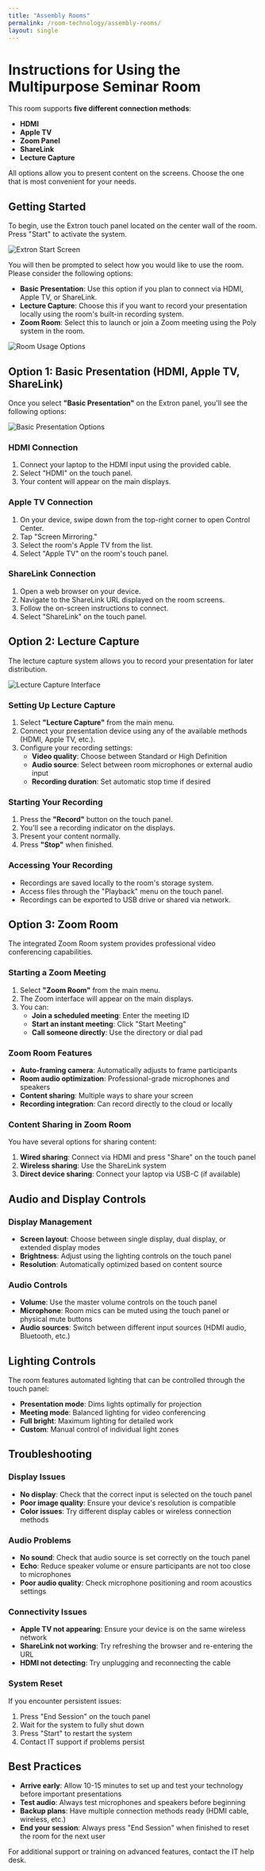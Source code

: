 ```yaml
---
title: "Assembly Rooms"
permalink: /room-technology/assembly-rooms/
layout: single
---
```


# Instructions for Using the Multipurpose Seminar Room

This room supports **five different connection methods**:

- **HDMI**
- **Apple TV**
- **Zoom Panel**
- **ShareLink**
- **Lecture Capture**

All options allow you to present content on the screens. Choose the one that is most convenient for your needs.

## Getting Started

To begin, use the Extron touch panel located on the center wall of the room.
Press "Start" to activate the system.

![Extron Start Screen](/assets/images/room-technology/assembly-rooms/Assembly-start-screen.png)

You will then be prompted to select how you would like to use the room. Please consider the following options:

- **Basic Presentation**: Use this option if you plan to connect via HDMI, Apple TV, or ShareLink.
- **Lecture Capture**: Choose this if you want to record your presentation locally using the room's built-in recording system.
- **Zoom Room**: Select this to launch or join a Zoom meeting using the Poly system in the room.

![Room Usage Options](/assets/images/room-technology/assembly-rooms/Assembly-options.png)

## Option 1: Basic Presentation (HDMI, Apple TV, ShareLink)

Once you select **"Basic Presentation"** on the Extron panel, you'll see the following options:

![Basic Presentation Options](/assets/images/room-technology/assembly-rooms/basic-presentation.png)

### HDMI Connection

1. Connect your laptop to the HDMI input using the provided cable.
2. Select "HDMI" on the touch panel.
3. Your content will appear on the main displays.

### Apple TV Connection

1. On your device, swipe down from the top-right corner to open Control Center.
2. Tap "Screen Mirroring."
3. Select the room's Apple TV from the list.
4. Select "Apple TV" on the room's touch panel.

### ShareLink Connection

1. Open a web browser on your device.
2. Navigate to the ShareLink URL displayed on the room screens.
3. Follow the on-screen instructions to connect.
4. Select "ShareLink" on the touch panel.

## Option 2: Lecture Capture

The lecture capture system allows you to record your presentation for later distribution.

![Lecture Capture Interface](/assets/images/room-technology/assembly-rooms/lecture-mode.png)

### Setting Up Lecture Capture

1. Select **"Lecture Capture"** from the main menu.
2. Connect your presentation device using any of the available methods (HDMI, Apple TV, etc.).
3. Configure your recording settings:
   - **Video quality**: Choose between Standard or High Definition
   - **Audio source**: Select between room microphones or external audio input
   - **Recording duration**: Set automatic stop time if desired

### Starting Your Recording

1. Press the **"Record"** button on the touch panel.
2. You'll see a recording indicator on the displays.
3. Present your content normally.
4. Press **"Stop"** when finished.

### Accessing Your Recording

- Recordings are saved locally to the room's storage system.
- Access files through the "Playback" menu on the touch panel.
- Recordings can be exported to USB drive or shared via network.

## Option 3: Zoom Room

The integrated Zoom Room system provides professional video conferencing capabilities.

### Starting a Zoom Meeting

1. Select **"Zoom Room"** from the main menu.
2. The Zoom interface will appear on the main displays.
3. You can:
   - **Join a scheduled meeting**: Enter the meeting ID
   - **Start an instant meeting**: Click "Start Meeting"
   - **Call someone directly**: Use the directory or dial pad

### Zoom Room Features

- **Auto-framing camera**: Automatically adjusts to frame participants
- **Room audio optimization**: Professional-grade microphones and speakers
- **Content sharing**: Multiple ways to share your screen
- **Recording integration**: Can record directly to the cloud or locally

### Content Sharing in Zoom Room

You have several options for sharing content:

1. **Wired sharing**: Connect via HDMI and press "Share" on the touch panel
2. **Wireless sharing**: Use the ShareLink system
3. **Direct device sharing**: Connect your laptop via USB-C (if available)

## Audio and Display Controls

### Display Management

- **Screen layout**: Choose between single display, dual display, or extended display modes
- **Brightness**: Adjust using the lighting controls on the touch panel
- **Resolution**: Automatically optimized based on content source

### Audio Controls

- **Volume**: Use the master volume controls on the touch panel
- **Microphone**: Room mics can be muted using the touch panel or physical mute buttons
- **Audio sources**: Switch between different input sources (HDMI audio, Bluetooth, etc.)

## Lighting Controls

The room features automated lighting that can be controlled through the touch panel:

- **Presentation mode**: Dims lights optimally for projection
- **Meeting mode**: Balanced lighting for video conferencing
- **Full bright**: Maximum lighting for detailed work
- **Custom**: Manual control of individual light zones

## Troubleshooting

### Display Issues
- **No display**: Check that the correct input is selected on the touch panel
- **Poor image quality**: Ensure your device's resolution is compatible
- **Color issues**: Try different display cables or wireless connection methods

### Audio Problems
- **No sound**: Check that audio source is set correctly on the touch panel
- **Echo**: Reduce speaker volume or ensure participants are not too close to microphones
- **Poor audio quality**: Check microphone positioning and room acoustics settings

### Connectivity Issues
- **Apple TV not appearing**: Ensure your device is on the same wireless network
- **ShareLink not working**: Try refreshing the browser and re-entering the URL
- **HDMI not detecting**: Try unplugging and reconnecting the cable

### System Reset
If you encounter persistent issues:
1. Press "End Session" on the touch panel
2. Wait for the system to fully shut down
3. Press "Start" to restart the system
4. Contact IT support if problems persist

## Best Practices

- **Arrive early**: Allow 10-15 minutes to set up and test your technology before important presentations
- **Test audio**: Always test microphones and speakers before beginning
- **Backup plans**: Have multiple connection methods ready (HDMI cable, wireless, etc.)
- **End your session**: Always press "End Session" when finished to reset the room for the next user

For additional support or training on advanced features, contact the IT help desk.
